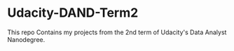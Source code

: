 # Udacity-DAND-Term2
This repo Contains my projects from the 2nd term of Udacity's Data Analyst Nanodegree.
